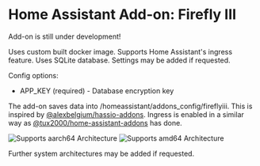 # Home Assistant Add-on: Firefly III

Add-on is still under development!

Uses custom built docker image. Supports Home Assistant's ingress feature. Uses SQLite database. Settings may be added if requested.

Config options:
- APP_KEY (required) - Database encryption key

The add-on saves data into /homeassistant/addons_config/fireflyiii. This is inspired by [@alexbelgium/hassio-addons](https://github.com/alexbelgium/hassio-addons). Ingress is enabled in a similar way as [@tux2000/home-assistant-addons](https://github.com/tux2000/home-assistant-addons) has done.

![Supports aarch64 Architecture][aarch64-shield]
![Supports amd64 Architecture][amd64-shield]
<!---![Supports armhf Architecture][armhf-shield]
![Supports armv7 Architecture][armv7-shield]
![Supports i386 Architecture][i386-shield]-->

[aarch64-shield]: https://img.shields.io/badge/aarch64-yes-green.svg
[amd64-shield]: https://img.shields.io/badge/amd64-yes-green.svg
<!---[armhf-shield]: https://img.shields.io/badge/armhf-yes-green.svg
[armv7-shield]: https://img.shields.io/badge/armv7-yes-green.svg
[i386-shield]: https://img.shields.io/badge/i386-yes-green.svg-->

Further system architectures may be added if requested.
